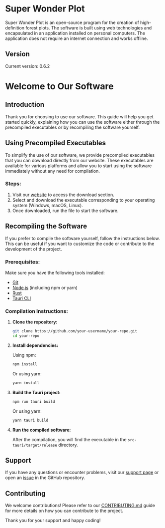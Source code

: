 # Super Wonder Plot

Super Wonder Plot is an open-source program for the creation of high-definition forest plots.
The software is built using web technologies and encapsulated in an application installed on
personal computers. The application does not require an internet connection and works offline.

## Version

Current version: 0.6.2

# Welcome to Our Software

## Introduction

Thank you for choosing to use our software. This guide will help you get started quickly, explaining how you can use the software either through the precompiled executables or by recompiling the software yourself.

## Using Precompiled Executables

To simplify the use of our software, we provide precompiled executables that you can download directly from our website. These executables are available for various platforms and allow you to start using the software immediately without any need for compilation.

### Steps:

1. Visit our [website](https://www.yourwebsite.com) to access the download section.
2. Select and download the executable corresponding to your operating system (Windows, macOS, Linux).
3. Once downloaded, run the file to start the software.

## Recompiling the Software

If you prefer to compile the software yourself, follow the instructions below. This can be useful if you want to customize the code or contribute to the development of the project.

### Prerequisites:

Make sure you have the following tools installed:

- [Git](https://git-scm.com/)
- [Node.js](https://nodejs.org/) (including npm or yarn)
- [Rust](https://www.rust-lang.org/)
- [Tauri CLI](https://tauri.app/v1/guides/getting-started/prerequisites/)

### Compilation Instructions:

1. **Clone the repository:**

    ```sh
    git clone https://github.com/your-username/your-repo.git
    cd your-repo
    ```

2. **Install dependencies:**

    Using npm:

    ```sh
    npm install
    ```

    Or using yarn:

    ```sh
    yarn install
    ```

3. **Build the Tauri project:**

    ```sh
    npm run tauri build
    ```

    Or using yarn:

    ```sh
    yarn tauri build
    ```

4. **Run the compiled software:**

    After the compilation, you will find the executable in the `src-tauri/target/release` directory. 

## Support

If you have any questions or encounter problems, visit our [support page](https://www.yourwebsite.com/support) or open an [issue](https://github.com/your-username/your-repo/issues) in the GitHub repository.

## Contributing

We welcome contributions! Please refer to our [CONTRIBUTING.md](CONTRIBUTING.md) guide for more details on how you can contribute to the project.

Thank you for your support and happy coding!


